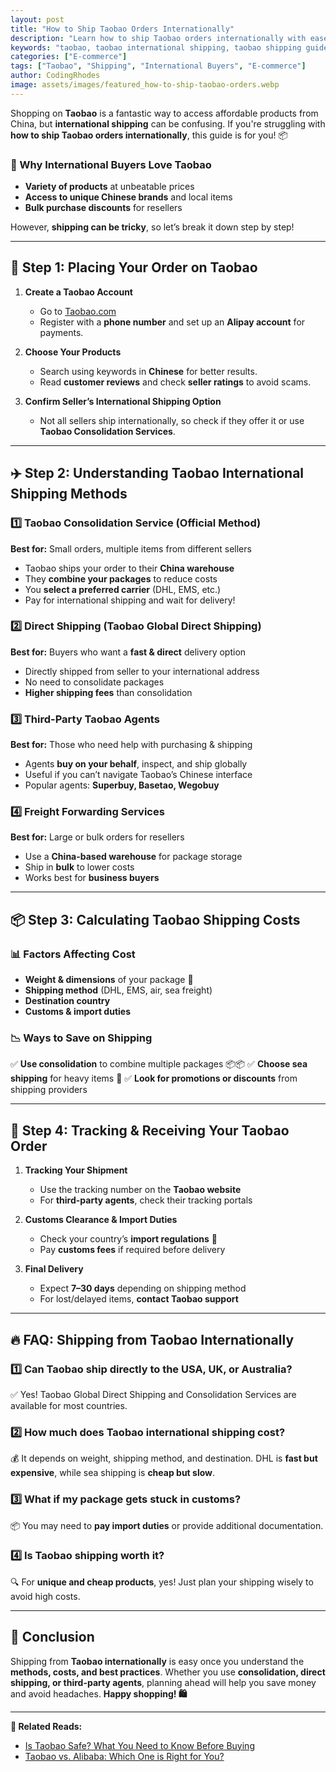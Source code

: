 ```yaml
---
layout: post
title: "How to Ship Taobao Orders Internationally"
description: "Learn how to ship Taobao orders internationally with ease. Step-by-step guide on shipping options, costs, and best practices for global buyers."
keywords: "taobao, taobao international shipping, taobao shipping guide, how to ship from taobao"
categories: ["E-commerce"]
tags: ["Taobao", "Shipping", "International Buyers", "E-commerce"]
author: CodingRhodes
image: assets/images/featured_how-to-ship-taobao-orders.webp
---
```


Shopping on **Taobao** is a fantastic way to access affordable products from China, but **international shipping** can be confusing. If you're struggling with **how to ship Taobao orders internationally**, this guide is for you! 📦

### 📌 Why International Buyers Love Taobao
- **Variety of products** at unbeatable prices
- **Access to unique Chinese brands** and local items
- **Bulk purchase discounts** for resellers

However, **shipping can be tricky**, so let’s break it down step by step!

---

## 🛒 Step 1: Placing Your Order on Taobao

1. **Create a Taobao Account**
   - Go to [Taobao.com](https://www.taobao.com/)
   - Register with a **phone number** and set up an **Alipay account** for payments.

2. **Choose Your Products**
   - Search using keywords in **Chinese** for better results.
   - Read **customer reviews** and check **seller ratings** to avoid scams.

3. **Confirm Seller’s International Shipping Option**
   - Not all sellers ship internationally, so check if they offer it or use **Taobao Consolidation Services**.

---

## ✈️ Step 2: Understanding Taobao International Shipping Methods

### 1️⃣ **Taobao Consolidation Service (Official Method)**
**Best for:** Small orders, multiple items from different sellers

- Taobao ships your order to their **China warehouse**
- They **combine your packages** to reduce costs
- You **select a preferred carrier** (DHL, EMS, etc.)
- Pay for international shipping and wait for delivery!

### 2️⃣ **Direct Shipping (Taobao Global Direct Shipping)**
**Best for:** Buyers who want a **fast & direct** delivery option

- Directly shipped from seller to your international address
- No need to consolidate packages
- **Higher shipping fees** than consolidation

### 3️⃣ **Third-Party Taobao Agents**
**Best for:** Those who need help with purchasing & shipping

- Agents **buy on your behalf**, inspect, and ship globally
- Useful if you can’t navigate Taobao’s Chinese interface
- Popular agents: **Superbuy, Basetao, Wegobuy**

### 4️⃣ **Freight Forwarding Services**
**Best for:** Large or bulk orders for resellers

- Use a **China-based warehouse** for package storage
- Ship in **bulk** to lower costs
- Works best for **business buyers**

---

## 📦 Step 3: Calculating Taobao Shipping Costs

### 📊 Factors Affecting Cost
- **Weight & dimensions** of your package 📏
- **Shipping method** (DHL, EMS, air, sea freight)
- **Destination country**
- **Customs & import duties**

### 📉 Ways to Save on Shipping
✅ **Use consolidation** to combine multiple packages 📦📦
✅ **Choose sea shipping** for heavy items 🌊
✅ **Look for promotions or discounts** from shipping providers

---

## 🚚 Step 4: Tracking & Receiving Your Taobao Order

1. **Tracking Your Shipment**
   - Use the tracking number on the **Taobao website**
   - For **third-party agents**, check their tracking portals

2. **Customs Clearance & Import Duties**
   - Check your country’s **import regulations** 📜
   - Pay **customs fees** if required before delivery

3. **Final Delivery**
   - Expect **7–30 days** depending on shipping method
   - For lost/delayed items, **contact Taobao support**

---

## 🔥 FAQ: Shipping from Taobao Internationally

### 1️⃣ Can Taobao ship directly to the USA, UK, or Australia?
✅ Yes! Taobao Global Direct Shipping and Consolidation Services are available for most countries.

### 2️⃣ How much does Taobao international shipping cost?
💰 It depends on weight, shipping method, and destination. DHL is **fast but expensive**, while sea shipping is **cheap but slow**.

### 3️⃣ What if my package gets stuck in customs?
📦 You may need to **pay import duties** or provide additional documentation.

### 4️⃣ Is Taobao shipping worth it?
🔍 For **unique and cheap products**, yes! Just plan your shipping wisely to avoid high costs.

---

## 🎯 Conclusion
Shipping from **Taobao internationally** is easy once you understand the **methods, costs, and best practices**. Whether you use **consolidation, direct shipping, or third-party agents**, planning ahead will help you save money and avoid headaches. **Happy shopping! 🛍️**

---

**🔗 Related Reads:**
- [Is Taobao Safe? What You Need to Know Before Buying](#)
- [Taobao vs. Alibaba: Which One is Right for You?](#)

